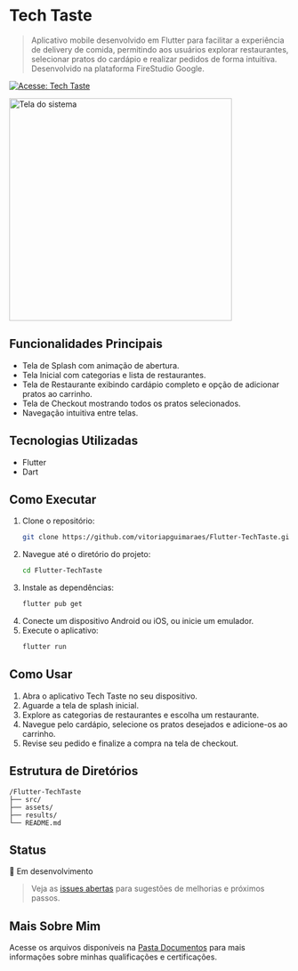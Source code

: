 # Tech Taste

> Aplicativo mobile desenvolvido em Flutter para facilitar a experiência de delivery de comida, permitindo aos usuários explorar restaurantes, selecionar pratos do cardápio e realizar pedidos de forma intuitiva.  
> Desenvolvido na plataforma FireStudio Google.

[![Acesse: Tech Taste](https://img.shields.io/badge/-Acesse:%20Tech%20Taste-000000?style=for-the-badge)](https://github.com/vitoriapguimaraes/Flutter-TechTaste/)

<img src="https://github.com/vitoriapguimaraes/Flutter-TechTaste/blob/main/software_view.gif?raw=true" alt="Tela do sistema" width="400"/>

## Funcionalidades Principais

- Tela de Splash com animação de abertura.
- Tela Inicial com categorias e lista de restaurantes.
- Tela de Restaurante exibindo cardápio completo e opção de adicionar pratos ao carrinho.
- Tela de Checkout mostrando todos os pratos selecionados.
- Navegação intuitiva entre telas.

## Tecnologias Utilizadas

- Flutter
- Dart

## Como Executar

1. Clone o repositório:
   ```bash
   git clone https://github.com/vitoriapguimaraes/Flutter-TechTaste.git
   ```
2. Navegue até o diretório do projeto:
   ```bash
   cd Flutter-TechTaste
   ```
3. Instale as dependências:
   ```bash
   flutter pub get
   ```
4. Conecte um dispositivo Android ou iOS, ou inicie um emulador.
5. Execute o aplicativo:
   ```bash
   flutter run
   ```

## Como Usar

1. Abra o aplicativo Tech Taste no seu dispositivo.
2. Aguarde a tela de splash inicial.
3. Explore as categorias de restaurantes e escolha um restaurante.
4. Navegue pelo cardápio, selecione os pratos desejados e adicione-os ao carrinho.
5. Revise seu pedido e finalize a compra na tela de checkout.

## Estrutura de Diretórios

```
/Flutter-TechTaste
├── src/
├── assets/
├── results/
└── README.md
```

## Status

🚧 Em desenvolvimento

> Veja as [issues abertas](https://github.com/vitoriapguimaraes/Flutter-TechTaste/issues) para sugestões de melhorias e próximos passos.

## Mais Sobre Mim

Acesse os arquivos disponíveis na [Pasta Documentos](https://github.com/vitoriapguimaraes/vitoriapguimaraes/tree/main/DOCUMENTOS) para mais informações sobre minhas qualificações e certificações.
